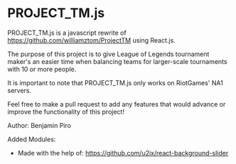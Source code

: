 # PROJECT_TM.js

PROJECT_TM.js is a javascript rewrite of https://github.com/williamztom/ProjectTM using React.js.

The purpose of this project is to give League of Legends tournament maker's an easier time when balancing teams for larger-scale tournaments with 10 or more people.

It is important to note that PROJECT_TM.js only works on RiotGames' NA1 servers.

Feel free to make a pull request to add any features that would advance or improve the functionality of this project!

Author: Benjamin Piro

Added Modules:
- Made with the help of: https://github.com/u2ix/react-background-slider